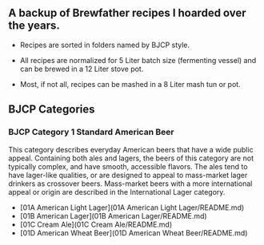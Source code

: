 ## A backup of Brewfather recipes I hoarded over the years.

- Recipes are sorted in folders named by BJCP style.

- All recipes are normalized for 5 Liter batch size (fermenting vessel)
  and can be brewed in a 12 Liter stove pot.

- Most, if not all, recipes can be mashed in a 8 Liter mash tun or pot.

## BJCP Categories

### BJCP Category 1 Standard American Beer

This category describes everyday American beers that have a wide public appeal. Containing both ales and lagers, the beers of this
category are not typically complex, and have smooth, accessible flavors. The ales tend to have lager-like qualities, or are designed to
appeal to mass-market lager drinkers as crossover beers. Mass-market beers with a more international appeal or origin are
described in the International Lager category.

- [01A American Light Lager](01A American Light Lager/README.md)
- [01B American Lager](01B American Lager/README.md)
- [01C Cream Ale](01C Cream Ale/README.md)
- [01D American Wheat Beer](01D American Wheat Beer/README.md)
